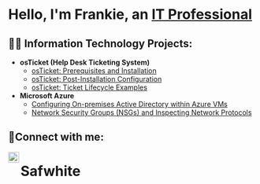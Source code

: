 <h1>Hello, I'm Frankie, an <a href="www.linkedin.com/in/frankie-white-032075340">IT Professional</a>

<h2>👨‍💻 Information Technology Projects:</h2>

- <b>osTicket (Help Desk Ticketing System)</b>
  - [osTicket: Prerequisites and Installation](https://github.com/Safwhite25/osticket-prereqs)
  - [osTicket: Post-Installation Configuration](https://github.com/Safwhite25/post-install-config.git)
  - [osTicket: Ticket Lifecycle Examples](https://github.com/Safwhite25/ticket-lifecycle.git)
- <b>Microsoft Azure</b>
  - [Configuring On-premises Active Directory within Azure VMs](https://github.com/Safwhite25/configure-ad.git)
  - [Network Security Groups (NSGs) and Inspecting Network Protocols](https://github.com/Safwhite25/azure-network-protocols.git)

<h2>🤳Connect with me:</h2>


[<img align="left" alt="Josh | LinkedIn" width="22px" src="https://cdn.jsdelivr.net/npm/simple-icons@v3/icons/linkedin.svg" />][linkedin]




[linkedin]: (www.linkedin.com/in/frankie-white-032075340)

# Safwhite
